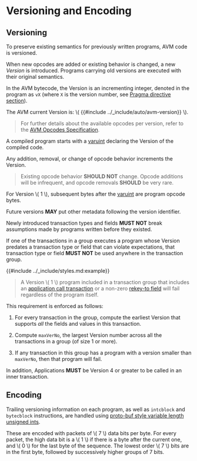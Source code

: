 # Versioning and Encoding

## Versioning

To preserve existing semantics for previously written programs, AVM code is versioned.

When new opcodes are added or existing behavior is changed, a new _Version_ is introduced.
Programs carrying old versions are executed with their original semantics.

In the AVM bytecode, the Version is an incrementing integer, denoted in the program
as `vX` (where `X` is the version number, see [Pragma directive section](./avm-assembler.md#pragma)).

The AVM current Version is: \\( {{#include ../_include/auto/avm-version}} \\).

> For further details about the available opcodes per version, refer to the [AVM Opcodes
> Specification]().

A compiled program starts with a [varuint](#encoding) declaring the Version of the
compiled code.

Any addition, removal, or change of opcode behavior increments the Version.

> Existing opcode behavior **SHOULD NOT** change. Opcode additions will be infrequent,
> and opcode removals **SHOULD** be very rare.

For Version \\( 1 \\), subsequent bytes after the [varuint](#encoding) are program
opcode bytes.

Future versions **MAY** put other metadata following the version identifier.

Newly introduced transaction types and fields **MUST NOT** break assumptions made
by programs written before they existed.

If one of the transactions in a group executes a program whose Version predates a
transaction type or field that can violate expectations, that transaction type or
field **MUST NOT** be used anywhere in the transaction group.

{{#include ../_include/styles.md:example}}
> A Version \\( 1 \\) program included in a transaction group that includes an [application
> call transaction]() or a non-zero [rekey-to field]() will fail regardless of the
> program itself.

This requirement is enforced as follows:

1. For every transaction in the group, compute the earliest Version that supports
_all_ the fields and values in this transaction.

2. Compute `maxVerNo`, the largest Version number across all the transactions in
a group (of size 1 or more).

3. If any transaction in this group has a program with a version smaller than `maxVerNo`,
then that program will fail.

In addition, Applications **MUST** be Version 4 or greater to be called in an inner
transaction.

## Encoding

Trailing versioning information on each program, as well as `intcblock` and `bytecblock`
instructions, are handled using [proto-buf style variable length unsigned ints](https://developers.google.com/protocol-buffers/docs/encoding#varint).

These are encoded with packets of \\( 7 \\) data bits per byte. For every packet,
the high data bit is a \\( 1 \\) if there is a byte after the current one, and \\( 0 \\)
for the last byte of the sequence. The lowest order \\( 7 \\) bits are in the first
byte, followed by successively higher groups of 7 bits.
